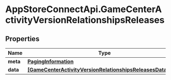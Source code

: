 # AppStoreConnectApi.GameCenterActivityVersionRelationshipsReleases

## Properties

Name | Type | Description | Notes
------------ | ------------- | ------------- | -------------
**meta** | [**PagingInformation**](PagingInformation.md) |  | [optional] 
**data** | [**[GameCenterActivityVersionRelationshipsReleasesDataInner]**](GameCenterActivityVersionRelationshipsReleasesDataInner.md) |  | [optional] 


